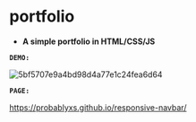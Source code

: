 # portfolio

- **A simple portfolio in HTML/CSS/JS**

**`DEMO:`**

![5bf5707e9a4bd98d4a77e1c24fea6d64](https://user-images.githubusercontent.com/99107085/190023359-f5df155f-0cc5-486b-b9bb-7ef29c261033.gif)

**`PAGE:`**

https://probablyxs.github.io/responsive-navbar/
